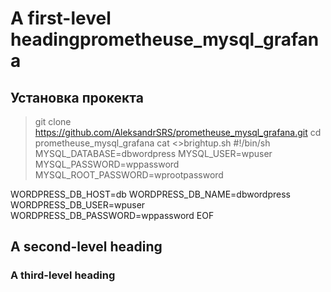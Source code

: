 # A first-level headingprometheuse_mysql_grafana
## Установка прокекта
> git clone  https://github.com/AleksandrSRS/prometheuse_mysql_grafana.git
cd prometheuse_mysql_grafana
cat <<EOF >>brightup.sh
#!/bin/sh
MYSQL_DATABASE=dbwordpress
MYSQL_USER=wpuser
MYSQL_PASSWORD=wppassword
MYSQL_ROOT_PASSWORD=wprootpassword

WORDPRESS_DB_HOST=db
WORDPRESS_DB_NAME=dbwordpress
WORDPRESS_DB_USER=wpuser
WORDPRESS_DB_PASSWORD=wppassword
EOF
## A second-level heading
### A third-level heading
